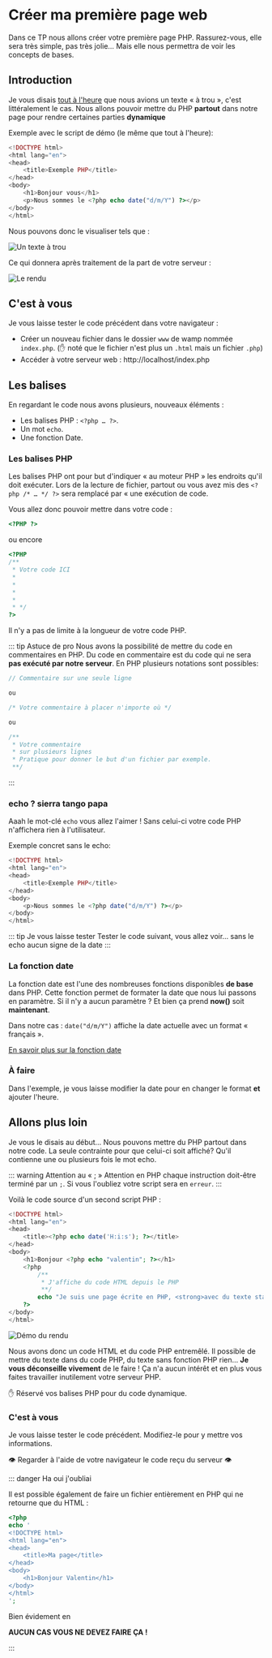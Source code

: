 # Créer ma première page web

Dans ce TP nous allons créer votre première page PHP. Rassurez-vous, elle sera très simple, pas très jolie… Mais elle nous permettra de voir les concepts de bases.

## Introduction

Je vous disais [tout à l'heure](./support.html#et-le-php-dans-tout-ca) que nous avions un texte « à trou », c'est littéralement le cas. Nous allons pouvoir mettre du PHP **partout** dans notre page pour rendre certaines parties **dynamique**

Exemple avec le script de démo (le même que tout à l'heure):

```php
<!DOCTYPE html>
<html lang="en">
<head>
    <title>Exemple PHP</title>
</head>
<body>
    <h1>Bonjour vous</h1>
    <p>Nous sommes le <?php echo date("d/m/Y") ?></p>
</body>
</html>
```

Nous pouvons donc le visualiser tels que :

![Un texte à trou](./res/php_base2.png)

Ce qui donnera après traitement de la part de votre serveur :

![Le rendu](./res/php_base.png)

## C'est à vous

Je vous laisse tester le code précédent dans votre navigateur :

- Créer un nouveau fichier dans le dossier `www` de wamp nommée `index.php`. (:hand: noté que le fichier n'est plus un `.html` mais un fichier `.php`)
- Accéder à votre serveur web : http://localhost/index.php

## Les balises

En regardant le code nous avons plusieurs, nouveaux éléments :

- Les balises PHP : `<?php … ?>`.
- Un mot `echo`.
- Une fonction Date.

### Les balises PHP

Les balises PHP ont pour but d'indiquer « au moteur PHP » les endroits qu'il doit exécuter. Lors de la lecture de fichier, partout ou vous avez mis des `<?php /* … */ ?>` sera remplacé par « une exécution de code.

Vous allez donc pouvoir mettre dans votre code :

```php
<?PHP ?>
```

ou encore

```php
<?PHP
/**
 * Votre code ICI
 *
 *
 *
 *
 * */
?>
```

Il n'y a pas de limite à la longueur de votre code PHP.

::: tip Astuce de pro
Nous avons la possibilité de mettre du code en commentaires en PHP. Du code en commentaire est du code qui ne sera **pas exécuté par notre serveur**. En PHP plusieurs notations sont possibles:

```php
// Commentaire sur une seule ligne

ou

/* Votre commentaire à placer n'importe où */

ou

/**
 * Votre commentaire
 * sur plusieurs lignes
 * Pratique pour donner le but d'un fichier par exemple.
 **/
```

:::

### echo ? sierra tango papa

Aaah le mot-clé `echo` vous allez l'aimer ! Sans celui-ci votre code PHP n'affichera rien à l'utilisateur.

Exemple concret sans le echo:

```php
<!DOCTYPE html>
<html lang="en">
<head>
    <title>Exemple PHP</title>
</head>
<body>
    <p>Nous sommes le <?php date("d/m/Y") ?></p>
</body>
</html>
```

::: tip Je vous laisse tester
Tester le code suivant, vous allez voir… sans le echo aucun signe de la date
:::

### La fonction date

La fonction date est l'une des nombreuses fonctions disponibles **de base** dans PHP. Cette fonction permet de formater la date que nous lui passons en paramètre. Si il n'y a aucun paramètre ? Et bien ça prend **now()** soit **maintenant**.

Dans notre cas : `date("d/m/Y")` affiche la date actuelle avec un format « français ».

[En savoir plus sur la fonction date](https://www.php.net/manual/en/function.date.php)

### À faire

Dans l'exemple, je vous laisse modifier la date pour en changer le format **et** ajouter l'heure.

## Allons plus loin

Je vous le disais au début… Nous pouvons mettre du PHP partout dans notre code. La seule contrainte pour que celui-ci soit affiché? Qu'il contienne une ou plusieurs fois le mot echo.

::: warning Attention au « ; »
Attention en PHP chaque instruction doit-être terminé par un `;`. Si vous l'oubliez votre script sera en `erreur`.
:::

Voilà le code source d'un second script PHP :

```php
<!DOCTYPE html>
<html lang="en">
<head>
    <title><?php echo date('H:i:s'); ?></title>
</head>
<body>
    <h1>Bonjour <?php echo "valentin"; ?></h1>
    <?php
        /**
         * J'affiche du code HTML depuis le PHP
         **/
        echo "Je suis une page écrite en PHP, <strong>avec du texte statique</strong>, mais dynamique";
    ?>
</body>
</html>
```

![Démo du rendu](./res/php_demo2.png)

Nous avons donc un code HTML et du code PHP entremêlé. Il possible de mettre du texte dans du code PHP, du texte sans fonction PHP rien… **Je vous déconseille vivement** de le faire ! Ça n'a aucun intérêt et en plus vous faites travailler inutilement votre serveur PHP.

:hand: Réservé vos balises PHP pour du code dynamique.

### C'est à vous

Je vous laisse tester le code précédent. Modifiez-le pour y mettre vos informations.

:eye: Regarder à l'aide de votre navigateur le code reçu du serveur :eye:

::: danger Ha oui j'oubliai

Il est possible également de faire un fichier entièrement en PHP qui ne retourne que du HTML :

```php
<?php
echo '
<!DOCTYPE html>
<html lang="en">
<head>
    <title>Ma page</title>
</head>
<body>
    <h1>Bonjour Valentin</h1>
</body>
</html>
';
```

Bien évidement en

**AUCUN CAS VOUS NE DEVEZ FAIRE ÇA !**

:::
